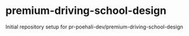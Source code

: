 # premium-driving-school-design

Initial repository setup for pr-poehali-dev/premium-driving-school-design